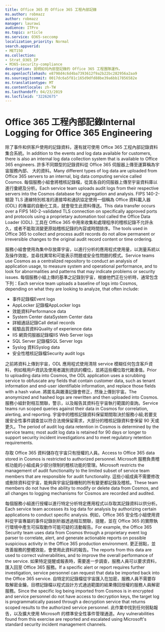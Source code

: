 ```yaml
---
title: Office 365 的 Office 365 工程內部記錄
ms.author: robmazz
author: robmazz
manager: laurawi
audience: ITPro
ms.topic: article
ms.service: O365-seccomp
localization_priority: Normal
search.appverid:
- MET150
ms.collection:
- Strat_O365_IP
- M365-security-compliance
description: 說明如何內部登記錄的 Office 365 工程團隊運作。
ms.openlocfilehash: e8798d4c6d4ba7393612f9a2b22bc282956a2aa9
ms.sourcegitcommit: 0017dc6a5f81c165d9dfd88be39a6bb17856582e
ms.translationtype: MT
ms.contentlocale: zh-TW
ms.lasthandoff: 04/23/2019
ms.locfileid: "32262675"
---
```

# <a name="internal-logging-for-office-365-engineering"></a><span data-ttu-id="b1b2d-103">Office 365 工程內部記錄</span><span class="sxs-lookup"><span data-stu-id="b1b2d-103">Internal Logging for Office 365 Engineering</span></span>
<span data-ttu-id="b1b2d-104">除了事件和供客戶使用的記錄資料，還有就可使用 Office 365 工程內部記錄資料集合系統。</span><span class="sxs-lookup"><span data-stu-id="b1b2d-104">In addition to the events and log data available for customers, there is also an internal log data collection system that is available to Office 365 engineers.</span></span> <span data-ttu-id="b1b2d-105">許多不同類型的記錄資料從 Office 365 伺服器上傳至運算稱為宇宙服務內部、 大的資料。</span><span class="sxs-lookup"><span data-stu-id="b1b2d-105">Many different types of log data are uploaded from Office 365 servers to an internal, big data computing service called Cosmos.</span></span> <span data-ttu-id="b1b2d-106">每個服務小組會將稽核記錄檔，從其各自的伺服器上傳至宇宙資料庫以進行彙總及分析。</span><span class="sxs-lookup"><span data-stu-id="b1b2d-106">Each service team uploads audit logs from their respective servers into the Cosmos database for aggregation and analysis.</span></span> <span data-ttu-id="b1b2d-107">FIPS 140-2-驗證 TLS 連線特別核准的連接埠和通訊協定使用一個稱為 Office 資料載入器 (ODL) 的專屬的自動化工具，就會發生此資料傳送。</span><span class="sxs-lookup"><span data-stu-id="b1b2d-107">This data transfer occurs over a FIPS 140-2-validated TLS connection on specifically approved ports and protocols using a proprietary automation tool called the Office Data Loader (ODL).</span></span> <span data-ttu-id="b1b2d-108">工具在 Office 365 中用來收集和處理程序的稽核記錄不允許永久，或者不能取消變更原始稽核記錄的內容或時間排序。</span><span class="sxs-lookup"><span data-stu-id="b1b2d-108">The tools used in Office 365 to collect and process audit records do not allow permanent or irreversible changes to the original audit record content or time ordering.</span></span>

<span data-ttu-id="b1b2d-109">服務小組會使用為集中存放庫宇宙，以進行分析的應用程式使用量，以測量系統以及操作效能，並尋找異常和可能表示問題或安全性問題的模式。</span><span class="sxs-lookup"><span data-stu-id="b1b2d-109">Service teams use Cosmos as a centralized repository to conduct an analysis of application usage, to measure system and operational performance, and to look for abnormalities and patterns that may indicate problems or security issues.</span></span> <span data-ttu-id="b1b2d-110">每個服務小組上傳的基準之記錄到宇宙，根據他們正在分析時，通常包含下列：</span><span class="sxs-lookup"><span data-stu-id="b1b2d-110">Each service team uploads a baseline of logs into Cosmos, depending on what they are looking to analyze, that often include:</span></span>
- <span data-ttu-id="b1b2d-111">事件記錄檔</span><span class="sxs-lookup"><span data-stu-id="b1b2d-111">Event logs</span></span>
- <span data-ttu-id="b1b2d-112">AppLocker 記錄檔</span><span class="sxs-lookup"><span data-stu-id="b1b2d-112">AppLocker logs</span></span>
- <span data-ttu-id="b1b2d-113">效能資料</span><span class="sxs-lookup"><span data-stu-id="b1b2d-113">Performance data</span></span>
- <span data-ttu-id="b1b2d-114">System Center data</span><span class="sxs-lookup"><span data-stu-id="b1b2d-114">System Center data</span></span>
- <span data-ttu-id="b1b2d-115">詳細通話記錄</span><span class="sxs-lookup"><span data-stu-id="b1b2d-115">Call detail records</span></span>
- <span data-ttu-id="b1b2d-116">經驗品質資料</span><span class="sxs-lookup"><span data-stu-id="b1b2d-116">Quality of experience data</span></span>
- <span data-ttu-id="b1b2d-117">IIS 網頁伺服器記錄檔</span><span class="sxs-lookup"><span data-stu-id="b1b2d-117">IIS Web Server logs</span></span>
- <span data-ttu-id="b1b2d-118">SQL Server 記錄檔</span><span class="sxs-lookup"><span data-stu-id="b1b2d-118">SQL Server logs</span></span>
- <span data-ttu-id="b1b2d-119">Syslog 資料</span><span class="sxs-lookup"><span data-stu-id="b1b2d-119">Syslog data</span></span>
- <span data-ttu-id="b1b2d-120">安全性稽核記錄檔</span><span class="sxs-lookup"><span data-stu-id="b1b2d-120">Security audit logs</span></span>

<span data-ttu-id="b1b2d-121">之前將資料上傳到宇宙，ODL 應用程式使用清除 service 模糊任何包含客戶資料，例如租用戶資訊及使用者識別資訊的欄位，並將這些欄位取代雜湊值。</span><span class="sxs-lookup"><span data-stu-id="b1b2d-121">Prior to uploading data into Cosmos, the ODL application uses a scrubbing service to obfuscate any fields that contain customer data, such as tenant information and end-user identifiable information, and replace those fields with a hash value.</span></span> <span data-ttu-id="b1b2d-122">將匿名與雜湊記錄會修正，然後上傳到宇宙。</span><span class="sxs-lookup"><span data-stu-id="b1b2d-122">The anonymized and hashed logs are rewritten and then uploaded into Cosmos.</span></span> <span data-ttu-id="b1b2d-123">服務小組針對相互關聯，警示，以及報告其資料在宇宙執行範圍的查詢。</span><span class="sxs-lookup"><span data-stu-id="b1b2d-123">Service teams run scoped queries against their data in Cosmos for correlation, alerting, and reporting.</span></span> <span data-ttu-id="b1b2d-124">宇宙中的稽核記錄資料保留期間取決於服務小組;若要支援安全性事件調查並以符合法規保留需求，大部分的稽核記錄資料會保留 90 天或更久。</span><span class="sxs-lookup"><span data-stu-id="b1b2d-124">The period of audit log data retention in Cosmos is determined by the service teams; most audit log data is retained for 90 days or longer to support security incident investigations and to meet regulatory retention requirements.</span></span>

<span data-ttu-id="b1b2d-125">存取 Office 365 資料儲存在宇宙只有授權的人員。</span><span class="sxs-lookup"><span data-stu-id="b1b2d-125">Access to Office 365 data stored in Cosmos is restricted to authorized personnel.</span></span> <span data-ttu-id="b1b2d-126">Microsoft 服務負責稽核功能的小組成員少部分限制的稽核功能的管理。</span><span class="sxs-lookup"><span data-stu-id="b1b2d-126">Microsoft restricts the management of audit functionality to the limited subset of service team members that are responsible for audit functionality.</span></span> <span data-ttu-id="b1b2d-127">這些小組成員不需要修改或刪除資料從宇宙，能夠與宇宙記錄機制的所有變更都記錄及稽核。</span><span class="sxs-lookup"><span data-stu-id="b1b2d-127">These team members do not have the ability to modify or delete data from Cosmos, and all changes to logging mechanisms for Cosmos are recorded and audited.</span></span>

<span data-ttu-id="b1b2d-128">每個服務小組進行授權以進行特定分析特定應用程式以存取其記錄資料以供分析。</span><span class="sxs-lookup"><span data-stu-id="b1b2d-128">Each service team accesses its log data for analysis by authorizing certain applications to conduct specific analysis.</span></span> <span data-ttu-id="b1b2d-129">例如，Office 365 安全性小組使用資料從宇宙專屬的事件記錄剖析器透過相互關聯，提醒，並在 Office 365 的實際執行環境中產生可採取動作可能可疑的活動報告。</span><span class="sxs-lookup"><span data-stu-id="b1b2d-129">For example, the Office 365 Security team uses data from Cosmos through a proprietary event log parser to correlate, alert, and generate actionable reports on possible suspicious activity in the Office 365 production environment.</span></span> <span data-ttu-id="b1b2d-130">更正弱點，並改善服務的整體效能，會使用此資料的報告。</span><span class="sxs-lookup"><span data-stu-id="b1b2d-130">The reports from this data are used to correct vulnerabilities, and to improve the overall performance of the service.</span></span> <span data-ttu-id="b1b2d-131">如果特定提醒或報表時，需要進一步調查，服務人員可以要求資料，匯入回至 Office 365 服務。</span><span class="sxs-lookup"><span data-stu-id="b1b2d-131">If a specific alert or report requires further investigation, service personnel can request that data be imported back into the Office 365 service.</span></span> <span data-ttu-id="b1b2d-132">自特定的記錄檔從宇宙匯入在加密，服務人員不需要存取解密金鑰，目標記錄檔以程式設計方式通過範圍的結果傳回授權的服務人員解密服務。</span><span class="sxs-lookup"><span data-stu-id="b1b2d-132">Since the specific log being imported from Cosmos is in encrypted and service personnel do not have access to decryption keys, the target log is programmatically passed through a decryption service that returns scoped results to the authorized service personnel.</span></span> <span data-ttu-id="b1b2d-133">此作業中找到任何弱點報告，以及擴大使用 Microsoft 的標準安全性事件管理通道。</span><span class="sxs-lookup"><span data-stu-id="b1b2d-133">Any vulnerabilities found from this exercise are reported and escalated using Microsoft's standard security incident management channels.</span></span>
